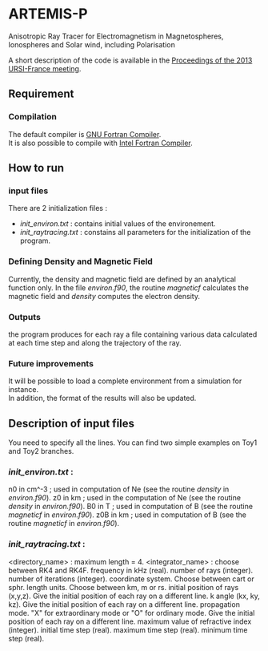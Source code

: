 # ARTEMIS-P
Anisotropic Ray Tracer for Electromagnetism in Magnetospheres, Ionospheres and Solar wind, including Polarisation

A short description of the code is available in the [Proceedings of the 2013 URSI-France meeting](http://ursi-france.telecom-paristech.fr/fileadmin/journees_scient/docs_journees_2013/data/articles/000052.pdf).


## Requirement
### Compilation
The default compiler is [GNU Fortran Compiler](https://gcc.gnu.org/wiki/GFortranBinaries).  
It is also possible to compile with [Intel Fortran Compiler](https://www.intel.com/content/www/us/en/developer/tools/oneapi/fortran-compiler.html#gs.i844d1).

## How to run
### input files
There are 2 initialization files : 
* _init_environ.txt_ : contains initial values of the environement.
* _init_raytracing.txt_ : constains all parameters for the initialization of the program. 

### Defining Density and Magnetic Field
Currently, the density and magnetic field are defined by an analytical function only. In the file _environ.f90_, the routine _magneticf_ calculates the magnetic field and _density_ computes the electron density.

### Outputs
the program produces for each ray a file containing various data calculated at each time step and along the trajectory of the ray.

### Future improvements
It will be possible to load a complete environment from a simulation for instance.  
In addition, the format of the results will also be updated.


## Description of input files

You need to specify all the lines. You can find two simple examples on Toy1 and Toy2 branches.

### _init_environ.txt_ :
n0 in cm^-3 ; used in computation of Ne (see the routine _density_ in _environ.f90_).
z0 in km ; used in the computation of Ne (see the routine _density_ in _environ.f90_).
B0 in T ; used in computation of B (see the routine _magneticf_ in _environ.f90_).
z0B in km ; used in computation of B (see the routine _magneticf_ in _environ.f90_).

### _init_raytracing.txt_ :
<directory_name> : maximum length = 4.
<integrator_name> : choose between RK4 and RK4F.
frequency in kHz (real).
number of rays (integer).
number of iterations (integer).
coordinate system. Choose between cart or sphr.
length units. Choose between km, m or rs.
initial position of rays (x,y,z). Give the initial position of each ray on a different line.
k angle (kx, ky, kz). Give the initial position of each ray on a different line.
propagation mode. "X" for extraordinary mode or "O" for ordinary mode. Give the initial position of each ray on a different line.
maximum value of refractive index (integer).
initial time step (real).
maximum time step (real).
minimum time step (real).

